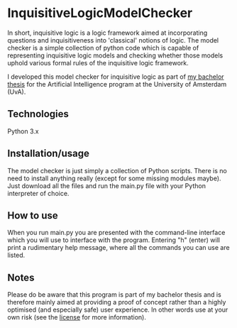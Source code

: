 # InquisitiveLogicModelChecker

In short, inquisitive logic is a logic framework aimed at incorporating questions and inquisitiveness into 'classical' notions of logic. The model checker is a simple collection of python code which is capable of representing inquisitive logic models and checking whether those models uphold various formal rules of the inquisitive logic framework.

I developed this model checker for inquisitive logic as part of [my bachelor thesis](https://scripties.uba.uva.nl/search?id=720324) for the Artificial Intelligence program at the University of Amsterdam (UvA).

## Technologies
Python 3.x

## Installation/usage
The model checker is just simply a collection of Python scripts. There is no need to install anything really (except for some missing modules maybe). Just download all the files and run the main.py file with your Python interpreter of choice.

## How to use
When you run main.py you are presented with the command-line interface which you will use to interface with the program. Entering "h" (enter) will print a rudimentary help message, where all the commands you can use are listed.

## Notes
Please do be aware that this program is part of my bachelor thesis and is therefore mainly aimed at providing a proof of concept rather than a highly optimised (and especially safe) user experience. In other words use at your own risk (see the [license](../main/LICENSE) for more information).

